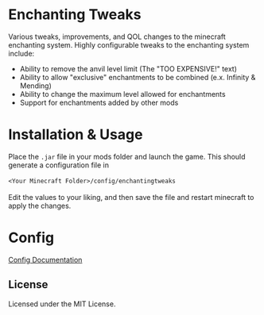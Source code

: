 # Enchanting Tweaks

Various tweaks, improvements, and QOL changes to the minecraft enchanting system.
Highly configurable tweaks to the enchanting system include:

- Ability to remove the anvil level limit (The "TOO EXPENSIVE!" text)
- Ability to allow "exclusive" enchantments to be combined (e.x. Infinity & Mending)
- Ability to change the maximum level allowed for enchantments
- Support for enchantments added by other mods

# Installation & Usage

Place the `.jar` file in your mods folder and launch the game. This should generate a configuration file in 
<br><br>`<Your Minecraft Folder>/config/enchantingtweaks`
<br><br>
Edit the values to your liking, and then save the file and restart minecraft to apply the changes.

# Config

[Config Documentation](https://github.com/kpzip/Enchanting-Tweaks/wiki/Config)

## License

Licensed under the MIT License.
